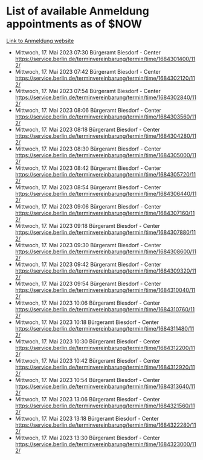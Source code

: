 # List of available Anmeldung appointments as of $NOW
[Link to Anmeldung website](https://service.berlin.de/terminvereinbarung/termin/tag.php?termin=1&anliegen[]=120686&dienstleisterlist=122210,122217,327316,122219,327312,122227,327314,122231,327346,122243,327348,122254,122252,329742,122260,329745,122262,329748,122271,327278,122273,327274,122277,327276,330436,122280,327294,122282,327290,122284,327292,122291,327270,122285,327266,122286,327264,122296,327268,150230,329760,122297,327286,122294,327284,122312,329763,122314,329775,122304,327330,122311,327334,122309,327332,317869,122281,327352,122279,329772,122283,122276,327324,122274,327326,122267,329766,122246,327318,122251,327320,122257,327322,122208,327298,122226,327300&herkunft=http%3A%2F%2Fservice.berlin.de%2Fdienstleistung%2F120686%2F)
- Mittwoch, 17. Mai 2023 07:30 Bürgeramt Biesdorf - Center https://service.berlin.de/terminvereinbarung/termin/time/1684301400/112/
- Mittwoch, 17. Mai 2023 07:42 Bürgeramt Biesdorf - Center https://service.berlin.de/terminvereinbarung/termin/time/1684302120/112/
- Mittwoch, 17. Mai 2023 07:54 Bürgeramt Biesdorf - Center https://service.berlin.de/terminvereinbarung/termin/time/1684302840/112/
- Mittwoch, 17. Mai 2023 08:06 Bürgeramt Biesdorf - Center https://service.berlin.de/terminvereinbarung/termin/time/1684303560/112/
- Mittwoch, 17. Mai 2023 08:18 Bürgeramt Biesdorf - Center https://service.berlin.de/terminvereinbarung/termin/time/1684304280/112/
- Mittwoch, 17. Mai 2023 08:30 Bürgeramt Biesdorf - Center https://service.berlin.de/terminvereinbarung/termin/time/1684305000/112/
- Mittwoch, 17. Mai 2023 08:42 Bürgeramt Biesdorf - Center https://service.berlin.de/terminvereinbarung/termin/time/1684305720/112/
- Mittwoch, 17. Mai 2023 08:54 Bürgeramt Biesdorf - Center https://service.berlin.de/terminvereinbarung/termin/time/1684306440/112/
- Mittwoch, 17. Mai 2023 09:06 Bürgeramt Biesdorf - Center https://service.berlin.de/terminvereinbarung/termin/time/1684307160/112/
- Mittwoch, 17. Mai 2023 09:18 Bürgeramt Biesdorf - Center https://service.berlin.de/terminvereinbarung/termin/time/1684307880/112/
- Mittwoch, 17. Mai 2023 09:30 Bürgeramt Biesdorf - Center https://service.berlin.de/terminvereinbarung/termin/time/1684308600/112/
- Mittwoch, 17. Mai 2023 09:42 Bürgeramt Biesdorf - Center https://service.berlin.de/terminvereinbarung/termin/time/1684309320/112/
- Mittwoch, 17. Mai 2023 09:54 Bürgeramt Biesdorf - Center https://service.berlin.de/terminvereinbarung/termin/time/1684310040/112/
- Mittwoch, 17. Mai 2023 10:06 Bürgeramt Biesdorf - Center https://service.berlin.de/terminvereinbarung/termin/time/1684310760/112/
- Mittwoch, 17. Mai 2023 10:18 Bürgeramt Biesdorf - Center https://service.berlin.de/terminvereinbarung/termin/time/1684311480/112/
- Mittwoch, 17. Mai 2023 10:30 Bürgeramt Biesdorf - Center https://service.berlin.de/terminvereinbarung/termin/time/1684312200/112/
- Mittwoch, 17. Mai 2023 10:42 Bürgeramt Biesdorf - Center https://service.berlin.de/terminvereinbarung/termin/time/1684312920/112/
- Mittwoch, 17. Mai 2023 10:54 Bürgeramt Biesdorf - Center https://service.berlin.de/terminvereinbarung/termin/time/1684313640/112/
- Mittwoch, 17. Mai 2023 13:06 Bürgeramt Biesdorf - Center https://service.berlin.de/terminvereinbarung/termin/time/1684321560/112/
- Mittwoch, 17. Mai 2023 13:18 Bürgeramt Biesdorf - Center https://service.berlin.de/terminvereinbarung/termin/time/1684322280/112/
- Mittwoch, 17. Mai 2023 13:30 Bürgeramt Biesdorf - Center https://service.berlin.de/terminvereinbarung/termin/time/1684323000/112/
